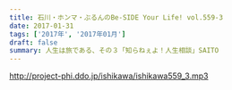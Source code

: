 ```yaml
---
title: 石川・ホンマ・ぶるんのBe-SIDE Your Life! vol.559-3
date: 2017-01-31
tags: ['2017年', '2017年01月']
draft: false
summary: 人生は旅である、その３「知らねぇよ！人生相談」SAITO
---
```


http://project-phi.ddo.jp/ishikawa/ishikawa559_3.mp3
